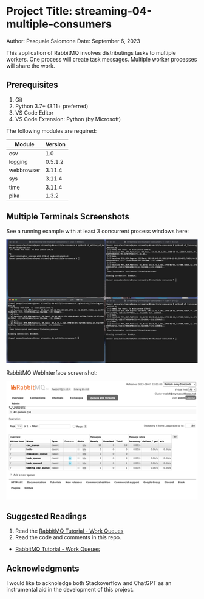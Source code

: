 # Project Title: streaming-04-multiple-consumers

Author: Pasquale Salomone
Date: September 6, 2023

This application of RabbitMQ involves distributings tasks to multiple workers.
One process will create task messages. Multiple worker processes will share the work. 


## Prerequisites

1. Git
1. Python 3.7+ (3.11+ preferred)
1. VS Code Editor
1. VS Code Extension: Python (by Microsoft)

The following modules are required: 


| Module          | Version  |
|-----------------|----------|
| csv             | 1.0      |
| logging         | 0.5.1.2  |
| webbrowser      | 3.11.4   |
| sys             | 3.11.4   |
| time            | 3.11.4   |
| pika            | 1.3.2    |





## Multiple Terminals Screenshots

See a running example with at least 3 concurrent process windows here:

![Mac Example](MultipleConsumers.png)

RabbitMQ WebInterface screenshot:

![Mac Example](RabbitMQWebinterface.png)


## Suggested Readings

1. Read the [RabbitMQ Tutorial - Work Queues](https://www.rabbitmq.com/tutorials/tutorial-two-python.html)
1. Read the code and comments in this repo.


- [RabbitMQ Tutorial - Work Queues](https://www.rabbitmq.com/tutorials/tutorial-two-python.html)


## Acknowledgments

I would like to acknoledge both Stackoverflow and ChatGPT as an instrumental aid in the development of this project.
